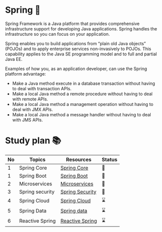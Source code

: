 # Spring :herb:

Spring Framework is a Java platform that provides comprehensive infrastructure support for developing Java applications. Spring handles the infrastructure so you can focus on your application.

Spring enables you to build applications from “plain old Java objects” (POJOs) and to apply enterprise services non-invasively to POJOs. This capability applies to the Java SE programming model and to full and partial Java EE.

Examples of how you, as an application developer, can use the Spring platform advantage:
 - Make a Java method execute in a database transaction without having to deal with transaction APIs.
 - Make a local Java method a remote procedure without having to deal with remote APIs.
 - Make a local Java method a management operation without having to deal with JMX APIs.
 - Make a local Java method a message handler without having to deal with JMS APIs.
 
 # Study plan :books:
 
|No|Topics|Resources|Status|
|--|-------------------------|---------|------|
|1|Spring Core|[Spring Core](https://github.com/abbos0123/Spring/tree/main/Spring-Core)|📖|
|1|Spring Boot|[Spring Boot](https://github.com/abbos0123/Spring/tree/main/Spring-Boot)|📖|
|2|Microservices|[Microservices](https://github.com/abbos0123/Microservices)|:book:|
|3|Spring security|[Spring Security](https://github.com/abbos0123/Spring/tree/main/Spring-Security)|📖|
|4|Spring Cloud|[Spring Cloud]()|:hourglass:|
|5|Spring Data|[Spring data]()|:hourglass:|
|6|Reactive Spring|[Reactive Spring]()|:hourglass:|
